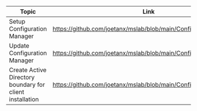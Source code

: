 |Topic|Link|
|---|---|
|Setup Configuration Manager|https://github.com/joetanx/mslab/blob/main/ConfigMgr/setup.md|
|Update Configuration Manager|https://github.com/joetanx/mslab/blob/main/ConfigMgr/update.md|
|Create Active Directory boundary for client installation|https://github.com/joetanx/mslab/blob/main/ConfigMgr/boundary.md|
